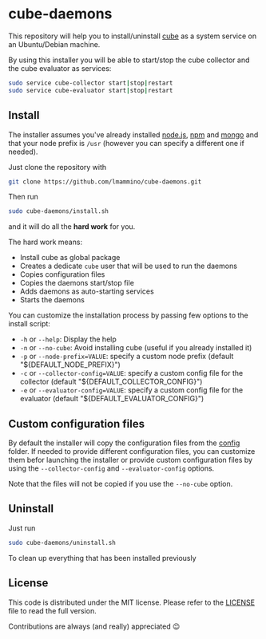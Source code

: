cube-daemons
============

This repository will help you to install/uninstall [cube](https://github.com/square/cube) as a system service on an Ubuntu/Debian machine.

By using this installer you will be able to start/stop the cube collector and the cube evaluator as services:

```bash
sudo service cube-collector start|stop|restart
sudo service cube-evaluator start|stop|restart
```


## Install

The installer assumes you've already installed [node.js](http://nodejs.org/), [npm](https://www.npmjs.org/) and [mongo](https://www.mongodb.org/) and that your node prefix is `/usr` (however you can specify a different one if needed).

Just clone the repository with 

```bash
git clone https://github.com/lmammino/cube-daemons.git
```

Then run 

```bash
sudo cube-daemons/install.sh
```

and it will do all the **hard work** for you.

The hard work means:

 - Install cube as global package
 - Creates a dedicate `cube` user that will be used to run the daemons
 - Copies configuration files
 - Copies the daemons start/stop file
 - Adds daemons as auto-starting services
 - Starts the daemons


You can customize the installation process by passing few options to the install script:

 - `-h` or `--help`: Display the help
 - `-n` or `--no-cube`: Avoid installing cube (useful if you already installed it)
 - `-p` or `--node-prefix=VALUE`: specify a custom node prefix (default "${DEFAULT_NODE_PREFIX}")
 - `-c` or `--collector-config=VALUE`: specify a custom config file for the collector (default "${DEFAULT_COLLECTOR_CONFIG}")
 - `-e` or `--evaluator-config=VALUE`: specify a custom config file for the evaluator (default "${DEFAULT_EVALUATOR_CONFIG}")


## Custom configuration files

By default the installer will copy the configuration files from the [config](/config) folder. If needed to provide different configuration files, you can customize them befor launching the installer or provide custom configuration files by using the `--collector-config` and `--evaluator-config` options.

Note that the files will not be copied if you use the `--no-cube` option.

## Uninstall

Just run

```bash
sudo cube-daemons/uninstall.sh
```

To clean up everything that has been installed previously


## License

This code is distributed under the MIT license. Please refer to the [LICENSE](/LICENSE) file to read the full version.

Contributions are always (and really) appreciated :wink: